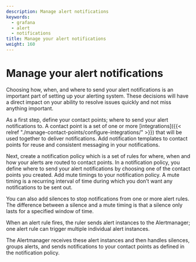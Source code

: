 ```yaml
---
description: Manage alert notifications
keywords:
  - grafana
  - alert
  - notifications
title: Manage your alert notifications
weight: 160
---
```


# Manage your alert notifications

Choosing how, when, and where to send your alert notifications is an important part of setting up your alerting system. These decisions will have a direct impact on your ability to resolve issues quickly and not miss anything important.

As a first step, define your contact points; where to send your alert notifications to. A contact point is a set of one or more [integrations]({{< relref "./manage-contact-points/configure-integrations/" >}}) that will be used together to deliver notifications. Add notification templates to contact points for reuse and consistent messaging in your notifications.

Next, create a notification policy which is a set of rules for where, when and how your alerts are routed to contact points. In a notification policy, you define where to send your alert notifications by choosing one of the contact points you created. Add mute timings to your notification policy. A mute timing is a recurring interval of time during which you don’t want any notifications to be sent out.

You can also add silences to stop notifications from one or more alert rules. The difference between a silence and a mute timing is that a silence only lasts for a specified window of time.

When an alert rule fires, the ruler sends alert instances to the Alertmanager; one alert rule can trigger multiple individual alert instances.

The Alertmanager receives these alert instances and then handles silences, groups alerts, and sends notifications to your contact points as defined in the notification policy.
